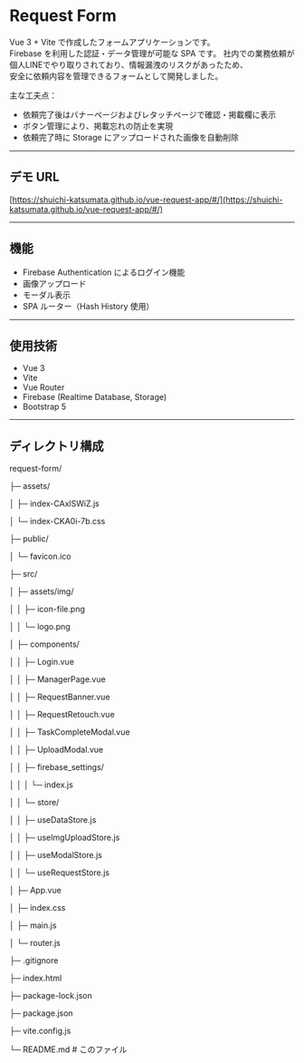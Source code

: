 # Request Form

Vue 3 + Vite で作成したフォームアプリケーションです。  
Firebase を利用した認証・データ管理が可能な SPA です。
社内での業務依頼が個人LINEでやり取りされており、情報漏洩のリスクがあったため、  
安全に依頼内容を管理できるフォームとして開発しました。

主な工夫点：
- 依頼完了後はバナーページおよびレタッチページで確認・掲載欄に表示
- ボタン管理により、掲載忘れの防止を実現
- 依頼完了時に Storage にアップロードされた画像を自動削除

---

## デモ URL

[https://shuichi-katsumata.github.io/vue-request-app/#/](https://shuichi-katsumata.github.io/vue-request-app/#/)


---

## 機能

- Firebase Authentication によるログイン機能
- 画像アップロード
- モーダル表示
- SPA ルーター（Hash History 使用）

---

## 使用技術

- Vue 3
- Vite
- Vue Router
- Firebase (Realtime Database, Storage)
- Bootstrap 5

---

## ディレクトリ構成

request-form/

├─ assets/

│  ├─ index-CAxlSWiZ.js

│  └─ index-CKA0i-7b.css

├─ public/

│  └─ favicon.ico

├─ src/

│  ├─ assets/img/

│  │  ├─ icon-file.png

│  │  └─ logo.png

│  ├─ components/

│  │  ├─ Login.vue

│  │  ├─ ManagerPage.vue

│  │  ├─ RequestBanner.vue

│  │  ├─ RequestRetouch.vue

│  │  ├─ TaskCompleteModal.vue

│  │  ├─ UploadModal.vue

│  │  ├─ firebase_settings/

│  │  │  └─ index.js

│  │  └─ store/

│  │     ├─ useDataStore.js

│  │     ├─ useImgUploadStore.js

│  │     ├─ useModalStore.js

│  │     └─ useRequestStore.js

│  ├─ App.vue

│  ├─ index.css

│  ├─ main.js

│  └─ router.js

├─ .gitignore

├─ index.html

├─ package-lock.json

├─ package.json

├─ vite.config.js

└─ README.md # このファイル
